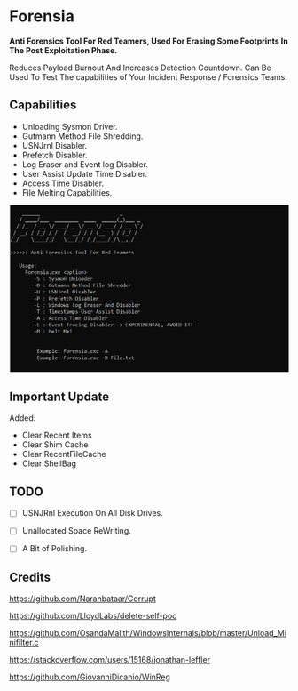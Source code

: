 # Forensia
**Anti Forensics Tool For Red Teamers, Used For Erasing Some Footprints In The Post Exploitation Phase.**

Reduces Payload Burnout And Increases Detection Countdown. Can Be Used To Test The capabilities of Your Incident Response / Forensics Teams.

## Capabilities

* Unloading Sysmon Driver.
* Gutmann Method File Shredding.
* USNJrnl Disabler.
* Prefetch Disabler.
* Log Eraser and Event log Disabler.
* User Assist Update Time Disabler.
* Access Time Disabler.
* File Melting Capabilities.


![Screenshot](forensia.PNG)

## Important Update

Added:
* Clear Recent Items
* Clear Shim Cache
* Clear RecentFileCache
* Clear ShellBag


## TODO
- [ ] USNJRnl Execution On All Disk Drives.

- [ ] Unallocated Space ReWriting.

- [ ] A Bit of Polishing.

## Credits

https://github.com/Naranbataar/Corrupt

https://github.com/LloydLabs/delete-self-poc

https://github.com/OsandaMalith/WindowsInternals/blob/master/Unload_Minifilter.c

https://stackoverflow.com/users/15168/jonathan-leffler

https://github.com/GiovanniDicanio/WinReg
